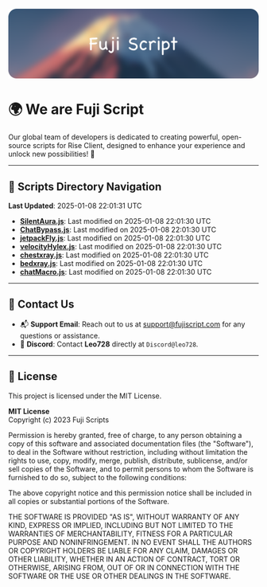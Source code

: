 ![Banner](.github/b.webp)

# 🌍 **We are Fuji Script**

Our global team of developers is dedicated to creating powerful, open-source scripts for Rise Client, designed to enhance your experience and unlock new possibilities! 🌟

---
<!-- SCRIPTS_NAVIGATION_START -->
## 📂 **Scripts Directory Navigation**

**Last Updated**: 2025-01-08 22:01:31 UTC

- **[SilentAura.js](scripts/SilentAura.js)**: Last modified on 2025-01-08 22:01:30 UTC
- **[ChatBypass.js](scripts/ChatBypass.js)**: Last modified on 2025-01-08 22:01:30 UTC
- **[jetpackFly.js](scripts/jetpackFly.js)**: Last modified on 2025-01-08 22:01:30 UTC
- **[velocityHylex.js](scripts/velocityHylex.js)**: Last modified on 2025-01-08 22:01:30 UTC
- **[chestxray.js](scripts/chestxray.js)**: Last modified on 2025-01-08 22:01:30 UTC
- **[bedxray.js](scripts/bedxray.js)**: Last modified on 2025-01-08 22:01:30 UTC
- **[chatMacro.js](scripts/chatMacro.js)**: Last modified on 2025-01-08 22:01:30 UTC

<!-- SCRIPTS_NAVIGATION_END -->

---

## 💬 **Contact Us**  
- 📬 **Support Email**: Reach out to us at [support@fujiscript.com](mailto:support@fujiscript.com) for any questions or assistance.  
- 💬 **Discord**: Contact **Leo728** directly at `Discord@leo728`.

---

## 📜 **License**

This project is licensed under the MIT License.  

**MIT License**  
Copyright (c) 2023 Fuji Scripts  

Permission is hereby granted, free of charge, to any person obtaining a copy of this software and associated documentation files (the "Software"), to deal in the Software without restriction, including without limitation the rights to use, copy, modify, merge, publish, distribute, sublicense, and/or sell copies of the Software, and to permit persons to whom the Software is furnished to do so, subject to the following conditions:  

The above copyright notice and this permission notice shall be included in all copies or substantial portions of the Software.  

THE SOFTWARE IS PROVIDED "AS IS", WITHOUT WARRANTY OF ANY KIND, EXPRESS OR IMPLIED, INCLUDING BUT NOT LIMITED TO THE WARRANTIES OF MERCHANTABILITY, FITNESS FOR A PARTICULAR PURPOSE AND NONINFRINGEMENT. IN NO EVENT SHALL THE AUTHORS OR COPYRIGHT HOLDERS BE LIABLE FOR ANY CLAIM, DAMAGES OR OTHER LIABILITY, WHETHER IN AN ACTION OF CONTRACT, TORT OR OTHERWISE, ARISING FROM, OUT OF OR IN CONNECTION WITH THE SOFTWARE OR THE USE OR OTHER DEALINGS IN THE SOFTWARE.  
